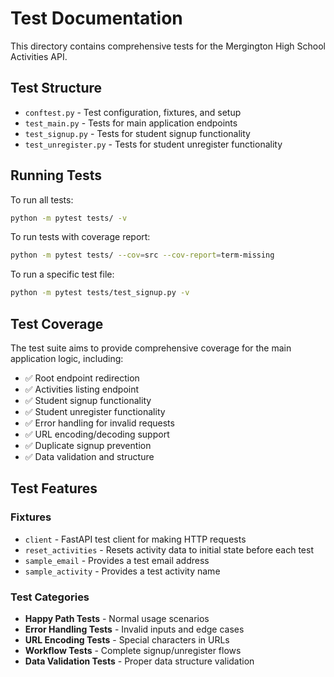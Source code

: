 # Test Documentation

This directory contains comprehensive tests for the Mergington High School Activities API.

## Test Structure

- `conftest.py` - Test configuration, fixtures, and setup
- `test_main.py` - Tests for main application endpoints
- `test_signup.py` - Tests for student signup functionality
- `test_unregister.py` - Tests for student unregister functionality

## Running Tests

To run all tests:
```bash
python -m pytest tests/ -v
```

To run tests with coverage report:
```bash
python -m pytest tests/ --cov=src --cov-report=term-missing
```

To run a specific test file:
```bash
python -m pytest tests/test_signup.py -v
```

## Test Coverage

The test suite aims to provide comprehensive coverage for the main application logic, including:

- ✅ Root endpoint redirection
- ✅ Activities listing endpoint
- ✅ Student signup functionality
- ✅ Student unregister functionality  
- ✅ Error handling for invalid requests
- ✅ URL encoding/decoding support
- ✅ Duplicate signup prevention
- ✅ Data validation and structure

## Test Features

### Fixtures
- `client` - FastAPI test client for making HTTP requests
- `reset_activities` - Resets activity data to initial state before each test
- `sample_email` - Provides a test email address
- `sample_activity` - Provides a test activity name

### Test Categories
- **Happy Path Tests** - Normal usage scenarios
- **Error Handling Tests** - Invalid inputs and edge cases
- **URL Encoding Tests** - Special characters in URLs
- **Workflow Tests** - Complete signup/unregister flows
- **Data Validation Tests** - Proper data structure validation